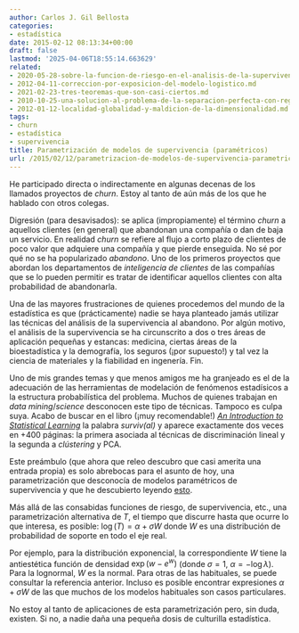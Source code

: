 ```yaml
---
author: Carlos J. Gil Bellosta
categories:
- estadística
date: 2015-02-12 08:13:34+00:00
draft: false
lastmod: '2025-04-06T18:55:14.663629'
related:
- 2020-05-28-sobre-la-funcion-de-riesgo-en-el-analisis-de-la-supervivencia.md
- 2012-04-11-correccion-por-exposicion-del-modelo-logistico.md
- 2021-02-23-tres-teoremas-que-son-casi-ciertos.md
- 2010-10-25-una-solucion-al-problema-de-la-separacion-perfecta-con-regresiones-logisticas.md
- 2012-01-12-localidad-globalidad-y-maldicion-de-la-dimensionalidad.md
tags:
- churn
- estadística
- supervivencia
title: Parametrización de modelos de supervivencia (paramétricos)
url: /2015/02/12/parametrizacion-de-modelos-de-supervivencia-parametricos/
---
```


He participado directa o indirectamente en algunas decenas de los llamados proyectos de _churn_. Estoy al tanto de aún más de los que he hablado con otros colegas.

Digresión (para desavisados): se aplica (impropiamente) el término _churn_ a aquellos clientes (en general) que abandonan una compañía o dan de baja un servicio. En realidad _churn_ se refiere al flujo a corto plazo de clientes de poco valor que adquiere una compañía y que pierde enseguida. No sé por qué no se ha popularizado _abandono_. Uno de los primeros proyectos que abordan los departamentos de _inteligencia de clientes_ de las compañías que se lo pueden permitir es tratar de identificar aquellos clientes con alta probabilidad de abandonarla.

Una de las mayores frustraciones de quienes procedemos del mundo de la estadística es que (prácticamente) nadie se haya planteado jamás utilizar las técnicas del análisis de la supervivencia al abandono. Por algún motivo, el análisis de la supervivencia se ha circunscrito a dos o tres áreas de aplicación pequeñas y estancas: medicina, ciertas áreas de la bioestadística y la demografía, los seguros (¡por supuesto!) y tal vez la ciencia de materiales y la fiabilidad en ingenería. Fin.

Uno de mis grandes temas y que menos amigos me ha granjeado es el de la adecuación de las herramientas de modelación de fenómenos estadísicos a la estructura probabilística del problema. Muchos de quienes trabajan en _data mining_/_science_ desconocen este tipo de técnicas. Tampoco es culpa suya. Acabo de buscar en el libro (¡muy recomendable!) [_An Introduction to Statistical Learning_](http://www-bcf.usc.edu/~gareth/ISL/) la palabra _surviv(al)_ y aparece exactamente dos veces en +400 páginas: la primera asociada al técnicas de discriminación lineal y la segunda a _clústering_ y PCA.

Este preámbulo (que ahora que releo descubro que casi amerita una entrada propia) es solo abrebocas para el asunto de hoy, una parametrización que desconocía de modelos paramétricos de supervivencia y que he descubierto leyendo [esto](http://data.princeton.edu/pop509/ParametricSurvival.pdf).

Más allá de las consabidas funciones de riesgo, de supervivencia, etc., una parametrización alternativa de $T$, el tiempo que discurre hasta que ocurre lo que interesa, es posible: $\log(T)=\alpha + \sigma W$ donde $W$ es una distribución de probabilidad de soporte en todo el eje real.

Por ejemplo, para la distribución exponencial, la correspondiente $W$ tiene la antiestética función de densidad $\exp(w-e^w)$ (donde $\sigma = 1$, $\alpha = -\log \lambda$). Para la lognormal, $W$ es la normal. Para otras de las habituales, se puede consultar la referencia anterior. Incluso es posible encontrar expresiones $\alpha + \sigma W$ de las que muchos de los modelos habituales son casos particulares.

No estoy al tanto de aplicaciones de esta parametrización pero, sin duda, existen. Si no, a nadie daña una pequeña dosis de culturilla estadística.